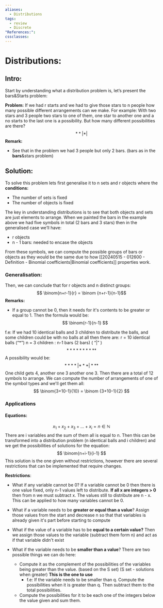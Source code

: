 ```yaml
---
aliases:
  - Distributions
tags:
  - review
  - Discrete
"References:": 
cssclasses:
---
```

# Distributions: 
## Intro:
Start by understanding what a distribution problem is, let’s present the bars&Starts problem:

**Problem:**
	If we had r starts and we had to give those stars to n people how many possible different arrangements can we make. 
	For example: With two stars and 3 people two stars to one of them, one star to another one and a no starts to the last one is a possibility. But how many different possibilities are there?
	$$
	**| * |
	$$
**Remark:**
+ See that in the problem we had 3 people but only 2 bars. (bars as in the **bars**&stars problem)

## Solution:
To solve this problem lets first generalise it to n sets and r objects where the **conditions:**
+ The number of sets is fixed
+ The number of objects is fixed

The key in understanding distributions is to see that both objects and sets are just elements to arrange. When we painted the bars in the example above we had five symbols in total (2 bars and 3 stars) then in the generalised case we’ll have: 

+ r objects
+ n - 1 bars: needed to encase the objects

From these symbols, we can compute the possible groups of bars or objects as they would be the same due to how [[20240515 - 012600 - Definition - Binomial coefficients|Binomial coefficients]] properties work.

### Generalisation: 
Then, we can conclude that for r objects and n distinct groups:
$$
\binom{n+r-1}{r} = \binom {n+r-1}{n-1}$$
**Remarks:** 

+ If a group cannot be 0, then it needs for it's contents to be greater or equal to 1. Then the formula would be: 
$$
\binom{r-1}{n-1}
$$


f.e: 
	If we had 10 identical balls and 3 children to distribute the balls, and some children could be with no balls at all then there are: 
	r = 10 identical balls (“\*”)
	n = 3 children : n-1 bars (2 bars) ( “|” )
	$$
	* * * * * * * * * * 
	$$
	A possibility would be: 
	$$
	* * * *| * * * |* * * 
	$$
	One child gets 4, another one 3 another one 3. 
	Then there are a total of 12 symbols to arrange. We can compute the number of arrangements of one of the symbol types and we'll get them all: 
	$$
	\binom{3+10-1}{10} = \binom {3+10-1}{2}
	$$


### Applications 
#### Equations: 
$$
x_1 + x_2 + x_3+...+ x_i = n \in \mathbb{N}
$$
There are i variables and the sum of them all is equal to n. Then this can be transformed into a distribution problem (n identical balls and i children) and we get the possibilities of solutions for the equation: 
$$
\binom{n+i-1}{i-1}
$$
This solution is the one given without restrictions, however there are several restrictions that can be implemented that require changes.

**Restrictions**:
+ What if any variable cannot be 0? 
  If a variable cannot be 0 then there is one value fixed, only n-1 values left to distribute. 
  **If all x are integers > 0** then from n we must subtract x. The values still to distribute are n - x. 
  This can be applied to how many variables cannot be 0.
  
+ What if a variable needs to be **greater or equal than a value**? Assign those values from the start and decrease n so that that variables is already given it's part before starting to compute
+ What if the value of a variable has to be **equal to a certain value?** Then we assign those values to the variable (subtract them form n) and act as if that variable didn't exist
+ What if the variable needs to be **smaller than a value**? There are two possible things we can do here: 
	+ Compute it as the complement of the possibilities of the variables being greater than the value. (based on the S set) (S set - solutions when greater) **This is the one to use** 
		+ f.e: If the variable needs to be smaller than q. Compute the possibilities when it is greater than q. Then subtract them to the total possibilities. 
	+ Compute the possibilities for it to be each one of the integers below the value given and sum them.
